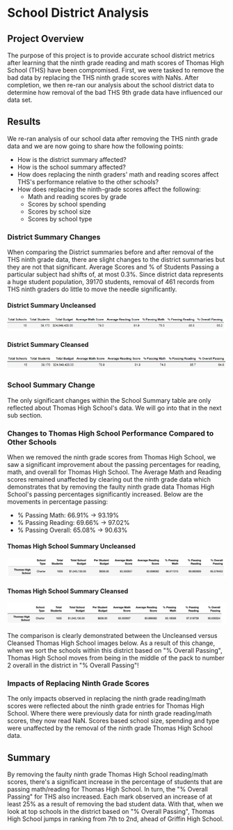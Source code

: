 # School District Analysis

## Project Overview 
The purpose of this project is to provide accurate school district metrics after learning that the ninth grade reading and math scores of Thomas High School (THS) have been compromised. First, we were tasked to remove the bad data by replacing the THS ninth grade scores with NaNs. After completion, we then re-ran our analysis about the school district data to determine how removal of the bad THS 9th grade data have influenced our data set. 

## Results

We re-ran analysis of our school data after removing the THS ninth grade data and we are now going to share how the following points:
- How is the district summary affected?
- How is the school summary affected?
- How does replacing the ninth graders' math and reading scores affect THS's performance relative to the other schools?
- How does replacing the ninth-grade scores affect the following:
  - Math and reading scores by grade
  - Scores by school spending
  - Scores by school size
  - Scores by school type
  
### District Summary Changes

When comparing the District summaries before and after removal of the THS ninth grade data, there are slight changes to the district summaries but they are not that significant. Average Scores and % of Students Passing a particular subject had shifts of, at most 0.3%. Since district data represents a huge student population, 39170 students, removal of 461 records from THS ninth graders do little to move the needle significantly.

#### District Summary Uncleansed
![District_Summary_Uncleansed.PNG](Resources/District_Summary_Uncleansed.PNG)

#### District Summary Cleansed
![District_Summary_Cleansed.PNG](Resources/District_Summary_Cleansed.PNG)

### School Summary Change

The only significant changes within the School Summary table are only reflected about Thomas High School's data. We will go into that in the next sub section. 

### Changes to Thomas High School Performance Compared to Other Schools

When we removed the ninth grade scores from Thomas High School, we saw a significant improvement about the passing percentages for reading, math, and overall for Thomas High School. The Average Math and Reading scores remained unaffected by clearing out the ninth grade data which demonstrates that by removing the faulty ninth grade data Thomas High School's passing percentages significantly increased. Below are the movements in percentage passing:

- % Passing Math: 66.91% -> 93.19%
- % Passing Reading: 69.66% -> 97.02%
- % Passing Overall: 65.08% -> 90.63%

#### Thomas High School Summary Uncleansed

![THS_Summary_Uncleansed.PNG](Resources/THS_Summary_Uncleansed.PNG)

#### Thomas High School Summary Cleansed

![THS_Summary_Cleansed.PNG](Resources/THS_Summary_Cleansed.PNG)

The comparison is clearly demonstrated between the Uncleansed versus Cleansed Thomas High School images below. As a result of this change, when we sort the schools within this district based on "% Overall Passing", Thomas High School moves from being in the middle of the pack to number 2 overall in the district in "% Overall Passing"!

### Impacts of Replacing Ninth Grade Scores
The only impacts observed in replacing the ninth grade reading/math scores were reflected about the ninth grade entries for Thomas High School. Where there were previously data for ninth grade reading/math scores, they now read NaN. Scores based school size, spending and type were unaffected by the removal of the ninth grade Thomas High School data.

## Summary

By removing the faulty ninth grade Thomas High School reading/math scores, there's a significant increase in the percentage of students that are passing math/reading for Thomas High School. In turn, the "% Overall Passing" for THS also increased. Each mark observed an increase of at least 25% as a result of removing the bad student data. With that, when we look at top schools in the district based on "% Overall Passing", Thomas High School jumps in ranking from 7th to 2nd, ahead of Griffin High School.


